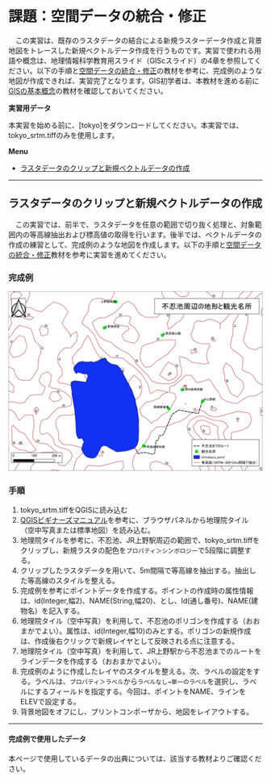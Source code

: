 # 課題：空間データの統合・修正
　この実習は、既存のラスタデータの結合による新規ラスターデータ作成と背景地図をトレースした新規ベクトルデータ作成を行うものです。実習で使われる用語や概念は、地理情報科学教育用スライド（GIScスライド）の4章を参照してください。以下の手順と[空間データの統合・修正]の教材を参考に、完成例のような地図が作成できれば、実習完了となります。GIS初学者は、本教材を進める前に[GISの基本概念]の教材を確認しておいてください。

**実習用データ**

本実習を始める前に、[tokyo]をダウンロードしてください。本実習では、tokyo_srtm.tiffのみを使用します。

**Menu**

- [ラスタデータのクリップと新規ベクトルデータの作成](#ラスタデータのクリップと新規ベクトルデータの作成)

--------

## ラスタデータのクリップと新規ベクトルデータの作成
　この実習では、前半で、ラスタデータを任意の範囲で切り抜く処理と、対象範囲内の等高線抽出および標高値の取得を行います。後半では、ベクトルデータの作成の練習として、完成例のような地図を作成します。以下の手順と[空間データの統合・修正]教材を参考に実習を進めてください。

### 完成例
![kadai](pic/t10.png)

### 手順
1. tokyo_srtm.tiffをQGISに読み込む
2. [QGISビギナーズマニュアル]を参考に、ブラウザパネルから地理院タイル（空中写真または標準地図）を読み込む。
3. 地理院タイルを参考に、不忍池、JR上野駅周辺の範囲で、tokyo_srtm.tiffをクリップし、新規ラスタの配色を`プロパティ＞シンボロジー`で5段階に調整する。  
4. クリップしたラスタデータを用いて、5m間隔で等高線を抽出する。抽出した等高線のスタイルを整える。
5. 完成例を参考にポイントデータを作成する。ポイントの作成時の属性情報は、id(Integer,幅2)、NAME(String,幅20)、とし、Id(通し番号)、NAME(建物名）を記入する。
6. 地理院タイル（空中写真）を利用して、不忍池のポリゴンを作成する（おおまかでよい）。属性は、id(Integer,幅10)のみとする。ポリゴンの新規作成は、作成後右クリックで新規レイヤとして反映される点に注意する。
7. 地理院タイル（空中写真）を利用して、JR上野駅から不忍池までのルートをラインデータを作成する（おおまかでよい）。
8. 完成例のように作成したレイヤのスタイルを整える。次、ラベルの設定をする。ラベルは、`プロパティ＞ラベル`から`ラベルなし→単一のラベル`を選択し、ラベルにするフィールドを指定する。今回は、ポイントをNAME、ラインをELEVで設定する。
9. 背景地図をオフにし、プリントコンポーザから、地図をレイアウトする。

--------

#### 完成例で使用したデータ
本ページで使用しているデータの出典については、該当する教材よりご確認ください。


[空間座標の変換]:../08_空間データ/空間データ.md#空間座標の変換(測地系変換、投影変換)
[QGISビギナーズマニュアル:各種ボタンについて]:../QGIS/QGIS.md#各種ボタンについて
[QGISビギナーズマニュアル:TileLayerPluginのインストール]:../QGIS/QGIS.md#tilelayerpluginのインストール
[利用規約]:../../../policy.md
[その他のライセンスについて]:../../license.md
[よくある質問とエラー]:../../questions/questions.md

[GISの基本概念]:../../00/00.md
[QGISビギナーズマニュアル]:../../QGIS/QGIS.md
[GRASSビギナーズマニュアル]:../../GRASS/GRASS.md
[リモートセンシングとその解析]:../../06/06.md
[既存データの地図データと属性データ]:../../07/07.md
[空間データ]:../../08/08.md
[空間データベース]:../../09/09.md
[空間データの統合・修正]:../../10/10.md
[基本的な空間解析]:../../11/11.md
[ネットワーク分析]:../../12/12.md
[領域分析]:../../13/13.md
[点データの分析]:../../14/14.md
[ラスタデータの分析]:../../15/15.md
[傾向面分析]:../../16/16.md
[空間的自己相関]:../../17/17.md
[空間補間]:../../18/18.md
[空間相関分析]:../../19/19.md
[空間分析におけるスケール]:../../20/20.md
[視覚的伝達]:../../21/21.md
[参加型GISと社会貢献]:../../26/26.md

[地理院地図]:https://maps.gsi.go.jp
[e-Stat]:https://www.e-stat.go.jp/
[国土数値情報]:http://nlftp.mlit.go.jp/ksj/
[基盤地図情報]:http://www.gsi.go.jp/kiban/
[地理院タイル]:http://maps.gsi.go.jp/development/ichiran.html

[課題ページ_QGISビギナーズマニュアル]:../../tasks/t_qgis_entry.md
[課題ページ_GRASSビギナーズマニュアル]:../../tasks/t_grass_entry.md
[課題ページ_リモートセンシングとその解析]:../../tasks/t_06.md
[課題ページ_既存データの地図データと属性データ]:../../tasks/t_07.md
[課題ページ_空間データ]:../../tasks/t_08.md
[課題ページ_空間データベース]:../../tasks/t_09.md
[課題ページ_空間データの統合・修正]:../../tasks/t_10.md
[課題ページ_基本的な空間解析]:../../tasks/t_11.md
[課題ページ_ネットワーク分析]:../../tasks/t_12.md
[課題ページ_基本的な空間解析]:../../tasks/t_13.md
[課題ページ_点データの分析]:../../tasks/t_14.md
[課題ページ_ラスタデータの分析]:../../tasks/t_15.md
[課題ページ_空間補間]:../../tasks/t_18.md
[課題ページ_視覚的伝達]:../../tasks/t_21.md
[課題ページ_参加型GISと社会貢献]:../../tasks/t_26.md
